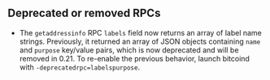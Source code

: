 Deprecated or removed RPCs
--------------------------

- The `getaddressinfo` RPC `labels` field now returns an array of label name
  strings. Previously, it returned an array of JSON objects containing `name` and
  `purpose` key/value pairs, which is now deprecated and will be removed in
  0.21. To re-enable the previous behavior, launch bitcoind with
  `-deprecatedrpc=labelspurpose`.
